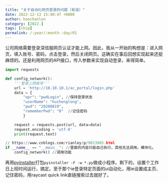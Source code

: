 ```yaml
---
title: "关于自动化网页登录的问题（有误）"
date: 2022-12-13 15:40:47 +0800
author: hoochanlon
category: [2022.]
tags: [chip]
permalink: /:year/:month-:day/01
---
```


公司网络需要登录深信服网页认证才能上网。因此，我从一开始的构想是：进入网页，填入账号、密码，点击登录，然后关闭网页。这确实在事后回想实现起来还挺麻烦的。还是利用网页的API接口，传入参数来实现自动登录，来得简单。

<!-- more -->

```python
import requests

def config_network():
    '''登录上网账号'''
    url = 'http://10.10.10.1/ac_portal/login.php'
    data = {
        "opr": "pwdLogin", //保持登录状态
        "userName": "huchenglong",
        "pwd": "20200819",
        "rememberPwd": "0"  //记住密码
        }

    request = requests.post(url, data=data)
    request.encoding = 'utf-8'
    print(request.text)

// https://www.cnblogs.com/rianley/p/9013905.html
if __name__ == "__main__": //里面的内容只能自己执行，其他无法调用。模块化。
    config_network() //调用功能

```

再用[pyinstaller](https://blog.csdn.net/qq_45664055/article/details/102485157)打包`pyinstaller -F -w *.py`做成小程序。剩下的，设置个工作日上班时间运行，搞定。至于那个ie登录特定页面的ui自动化，用ie设置成主页、记住密码，用raycast quick link直链搜索过去就好了。